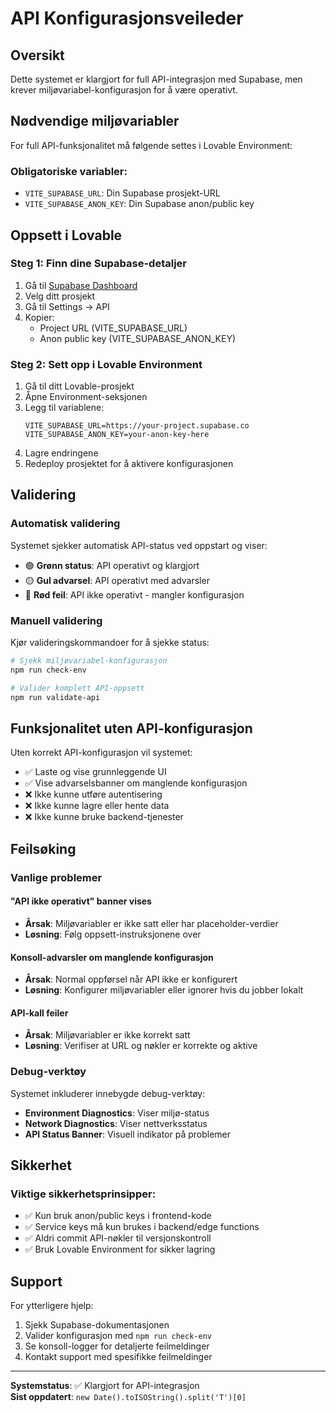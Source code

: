 # API Konfigurasjonsveileder

## Oversikt

Dette systemet er klargjort for full API-integrasjon med Supabase, men krever miljøvariabel-konfigurasjon for å være operativt.

## Nødvendige miljøvariabler

For full API-funksjonalitet må følgende settes i Lovable Environment:

### Obligatoriske variabler:
- `VITE_SUPABASE_URL`: Din Supabase prosjekt-URL
- `VITE_SUPABASE_ANON_KEY`: Din Supabase anon/public key

## Oppsett i Lovable

### Steg 1: Finn dine Supabase-detaljer
1. Gå til [Supabase Dashboard](https://supabase.com/dashboard)
2. Velg ditt prosjekt
3. Gå til Settings → API
4. Kopier:
   - Project URL (VITE_SUPABASE_URL)
   - Anon public key (VITE_SUPABASE_ANON_KEY)

### Steg 2: Sett opp i Lovable Environment
1. Gå til ditt Lovable-prosjekt
2. Åpne Environment-seksjonen
3. Legg til variablene:
   ```
   VITE_SUPABASE_URL=https://your-project.supabase.co
   VITE_SUPABASE_ANON_KEY=your-anon-key-here
   ```
4. Lagre endringene
5. Redeploy prosjektet for å aktivere konfigurasjonen

## Validering

### Automatisk validering
Systemet sjekker automatisk API-status ved oppstart og viser:
- 🟢 **Grønn status**: API operativt og klargjort
- 🟡 **Gul advarsel**: API operativt med advarsler
- 🔴 **Rød feil**: API ikke operativt - mangler konfigurasjon

### Manuell validering
Kjør valideringskommandoer for å sjekke status:

```bash
# Sjekk miljøvariabel-konfigurasjon
npm run check-env

# Valider komplett API-oppsett
npm run validate-api
```

## Funksjonalitet uten API-konfigurasjon

Uten korrekt API-konfigurasjon vil systemet:
- ✅ Laste og vise grunnleggende UI
- ✅ Vise advarselsbanner om manglende konfigurasjon
- ❌ Ikke kunne utføre autentisering
- ❌ Ikke kunne lagre eller hente data
- ❌ Ikke kunne bruke backend-tjenester

## Feilsøking

### Vanlige problemer

#### "API ikke operativt" banner vises
- **Årsak**: Miljøvariabler er ikke satt eller har placeholder-verdier
- **Løsning**: Følg oppsett-instruksjonene over

#### Konsoll-advarsler om manglende konfigurasjon  
- **Årsak**: Normal oppførsel når API ikke er konfigurert
- **Løsning**: Konfigurer miljøvariabler eller ignorer hvis du jobber lokalt

#### API-kall feiler
- **Årsak**: Miljøvariabler er ikke korrekt satt
- **Løsning**: Verifiser at URL og nøkler er korrekte og aktive

### Debug-verktøy

Systemet inkluderer innebygde debug-verktøy:
- **Environment Diagnostics**: Viser miljø-status
- **Network Diagnostics**: Viser nettverksstatus  
- **API Status Banner**: Visuell indikator på problemer

## Sikkerhet

### Viktige sikkerhetsprinsipper:
- ✅ Kun bruk anon/public keys i frontend-kode
- ✅ Service keys må kun brukes i backend/edge functions
- ✅ Aldri commit API-nøkler til versjonskontroll
- ✅ Bruk Lovable Environment for sikker lagring

## Support

For ytterligere hjelp:
1. Sjekk Supabase-dokumentasjonen
2. Valider konfigurasjon med `npm run check-env`
3. Se konsoll-logger for detaljerte feilmeldinger
4. Kontakt support med spesifikke feilmeldinger

---

**Systemstatus**: ✅ Klargjort for API-integrasjon  
**Sist oppdatert**: `new Date().toISOString().split('T')[0]`